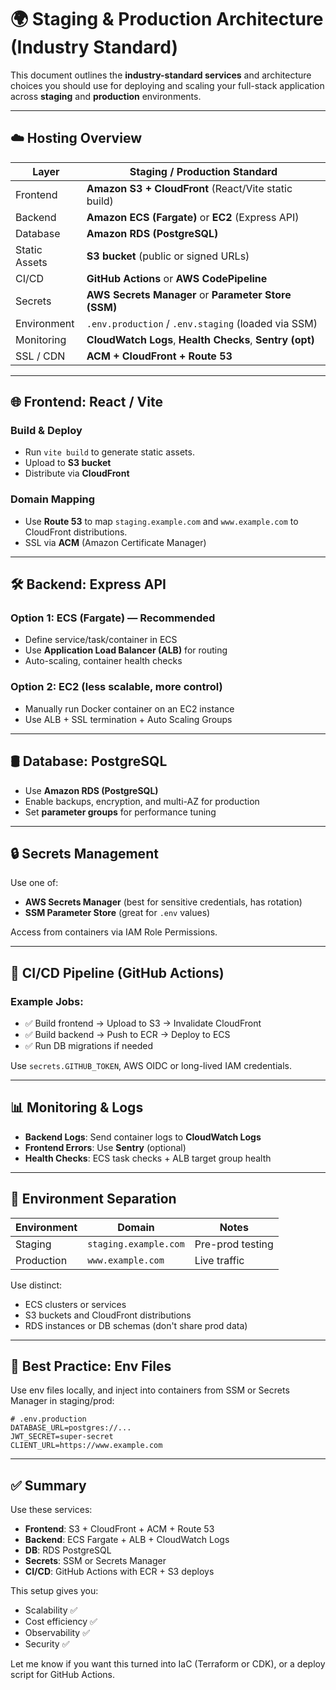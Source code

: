 # 🌍 Staging & Production Architecture (Industry Standard)

This document outlines the **industry-standard services** and architecture choices you should use for deploying and scaling your full-stack application across **staging** and **production** environments.

---

## ☁️ Hosting Overview

| Layer         | Staging / Production Standard                            |
|---------------|----------------------------------------------------------|
| Frontend      | **Amazon S3 + CloudFront** (React/Vite static build)     |
| Backend       | **Amazon ECS (Fargate)** or **EC2** (Express API)        |
| Database      | **Amazon RDS (PostgreSQL)**                              |
| Static Assets | **S3 bucket** (public or signed URLs)                    |
| CI/CD         | **GitHub Actions** or **AWS CodePipeline**               |
| Secrets       | **AWS Secrets Manager** or **Parameter Store (SSM)**     |
| Environment   | `.env.production` / `.env.staging` (loaded via SSM)      |
| Monitoring    | **CloudWatch Logs**, **Health Checks**, **Sentry (opt)** |
| SSL / CDN     | **ACM + CloudFront + Route 53**                          |

---

## 🌐 Frontend: React / Vite

### Build & Deploy
- Run `vite build` to generate static assets.
- Upload to **S3 bucket**
- Distribute via **CloudFront**

### Domain Mapping
- Use **Route 53** to map `staging.example.com` and `www.example.com` to CloudFront distributions.
- SSL via **ACM** (Amazon Certificate Manager)

---

## 🛠 Backend: Express API

### Option 1: ECS (Fargate) — Recommended
- Define service/task/container in ECS
- Use **Application Load Balancer (ALB)** for routing
- Auto-scaling, container health checks

### Option 2: EC2 (less scalable, more control)
- Manually run Docker container on an EC2 instance
- Use ALB + SSL termination + Auto Scaling Groups

---

## 🛢 Database: PostgreSQL
- Use **Amazon RDS (PostgreSQL)**
- Enable backups, encryption, and multi-AZ for production
- Set **parameter groups** for performance tuning

---

## 🔒 Secrets Management

Use one of:
- **AWS Secrets Manager** (best for sensitive credentials, has rotation)
- **SSM Parameter Store** (great for `.env` values)

Access from containers via IAM Role Permissions.

---

## 🔄 CI/CD Pipeline (GitHub Actions)

### Example Jobs:
- ✅ Build frontend → Upload to S3 → Invalidate CloudFront
- ✅ Build backend → Push to ECR → Deploy to ECS
- ✅ Run DB migrations if needed

Use `secrets.GITHUB_TOKEN`, AWS OIDC or long-lived IAM credentials.

---

## 📊 Monitoring & Logs

- **Backend Logs**: Send container logs to **CloudWatch Logs**
- **Frontend Errors**: Use **Sentry** (optional)
- **Health Checks**: ECS task checks + ALB target group health

---

## 🧪 Environment Separation

| Environment | Domain                    | Notes                      |
|-------------|----------------------------|----------------------------|
| Staging     | `staging.example.com`     | Pre-prod testing           |
| Production  | `www.example.com`         | Live traffic               |

Use distinct:
- ECS clusters or services
- S3 buckets and CloudFront distributions
- RDS instances or DB schemas (don't share prod data)

---

## 📁 Best Practice: Env Files
Use env files locally, and inject into containers from SSM or Secrets Manager in staging/prod:

```env
# .env.production
DATABASE_URL=postgres://...
JWT_SECRET=super-secret
CLIENT_URL=https://www.example.com
```

---

## ✅ Summary

Use these services:
- **Frontend**: S3 + CloudFront + ACM + Route 53
- **Backend**: ECS Fargate + ALB + CloudWatch Logs
- **DB**: RDS PostgreSQL
- **Secrets**: SSM or Secrets Manager
- **CI/CD**: GitHub Actions with ECR + S3 deploys

This setup gives you:
- Scalability ✅
- Cost efficiency ✅
- Observability ✅
- Security ✅

Let me know if you want this turned into IaC (Terraform or CDK), or a deploy script for GitHub Actions.

